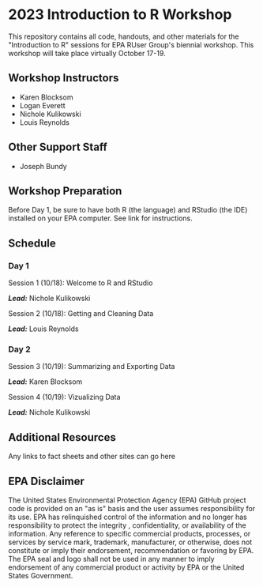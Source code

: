# 2023 Introduction to R Workshop
This repository contains all code, handouts, and other materials for the "Introduction to R" sessions for EPA RUser Group's biennial workshop. This workshop will take place virtually October 17-19.

## Workshop Instructors
- Karen Blocksom
- Logan Everett
- Nichole Kulikowski
- Louis Reynolds

## Other Support Staff
- Joseph Bundy
## Workshop Preparation
Before Day 1, be sure to have both R (the language) and RStudio (the IDE) installed on your EPA computer. See link for instructions.

## Schedule
### Day 1
Session 1 (10/18): Welcome to R and RStudio

_**Lead:**_ Nichole Kulikowski

Session 2 (10/18): Getting and Cleaning Data

_**Lead:**_ Louis Reynolds

### Day 2
Session 3 (10/19): Summarizing and Exporting Data

_**Lead:**_ Karen Blocksom

Session 4 (10/19): Vizualizing Data

_**Lead:**_ Nichole Kulikowski

## Additional Resources
Any links to fact sheets and other sites can go here

## EPA Disclaimer
The United States Environmental Protection Agency (EPA) GitHub project code is provided on an "as is" basis and the user assumes responsibility for its use. EPA has relinquished control of the information and no longer has responsibility to protect the integrity , confidentiality, or availability of the information. Any reference to specific commercial products, processes, or services by service mark, trademark, manufacturer, or otherwise, does not constitute or imply their endorsement, recommendation or favoring by EPA. The EPA seal and logo shall not be used in any manner to imply endorsement of any commercial product or activity by EPA or the United States Government.
